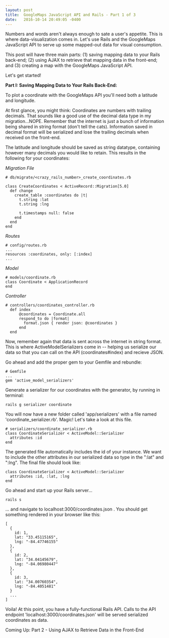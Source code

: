 ```yaml
---
layout: post
title:  GoogleMaps JavaScript API and Rails - Part 1 of 3
date:   2016-10-14 20:49:05 -0400
---
```


Numbers and words aren't always enough to sate a user's appetite.  This is where data-visualization comes in.  Let's use Rails and the GoogleMaps JavaScript API to serve up some mapped-out data for visual consumption.

This post will have three main parts: (1) saving mapping data to your Rails back-end; (2) using AJAX to retrieve that mapping data in the front-end; and (3) creating a map with the GoogleMaps JavaScript API.

Let's get started!

**Part I: Saving Mapping Data to Your Rails Back-End:**

To plot a coordinate with the GoogleMaps API you'll need both a latitude and longitude.  

At first glance, you might think: Coordinates are numbers with trailing decimals. That sounds like a good use of the decimal data type in my migration...NOPE.  Remember that the internet is just a bunch of information being shared in string format (don't tell the cats).  Information saved in decimal format will be serialized and lose the trailing decimals when received on the front-end.

The latitude and longitude should be saved as string datatype, containing however many decimals you would like to retain.  This results in the following for your coordinates:

*Migration File*
```
# db/migrate/<crazy_rails_number>_create_coordinates.rb

class CreateCoordinates < ActiveRecord::Migration[5.0]
  def change
    create_table :coordinates do |t|
      t.string :lat
      t.string :lng

      t.timestamps null: false
    end
  end
end

```

*Routes*
```
# config/routes.rb
...
resources :coordinates, only: [:index]
...
```

*Model*
```
# models/coordinate.rb
class Coordinate < ApplicationRecord
end
```

*Controller*
```
# controllers/coordinates_controller.rb
  def index
      @coordinates = Coordinate.all 
      respond_to do |format|
        format.json { render json: @coordinates }
      end
  end
```

Now, remember again that data is sent across the internet in string format.  This is where ActiveModelSerializers come in -- helping us serialize our data so that you can call on the API (coordinates#index) and recieve JSON.

Go ahead and add the proper gem to your Gemfile and rebundle:
```
# Gemfile
...
gem 'active_model_serializers'
```

Generate a serializer for our coordinates with the generator, by running in terminal:
```
rails g serializer coordinate
```

You will now have a new folder called 'app/serializers' with a file named 'coordinate_serializer.rb'. Magic! Let's take a look at this file.

```
# serializers/coordinate_serializer.rb
class CoordinateSerializer < ActiveModel::Serializer
  attributes :id
end
```
The generated file automatically includes the id of your instance.  We want to include the other attributes in our serialized data so type in the ":lat" and ":lng".  The final file should look like:

```
class CoordinateSerializer < ActiveModel::Serializer
  attributes :id, :lat, :lng
end
```

Go ahead and start up your Rails server...

```
rails s
``` 
... and navigate to localhost:3000/coordinates.json . You should get something rendered in your browser like this:

```
[
  {
    id: 1,
    lat: "33.45115165",
    lng: "-84.47746155"
  },
  {
    id: 2,
    lat: "34.04145679",
    lng: "-84.06980447"
  },
  {
    id: 3,
    lat: "34.00760354",
    lng: "-84.4051481"
  }
  ...
]
```

Voila!  At this point, you have a fully-functional Rails API.  Calls to the API endpoint 'localhost:3000/coordinates.json' will be served serialized coordinates as data.

Coming Up: Part 2 - Using AJAX to Retrieve Data in the Front-End  
